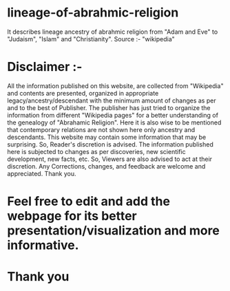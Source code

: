 # lineage-of-abrahmic-religion
It describes lineage ancestry of abrahmic religion from "Adam and Eve" to "Judaism", "Islam" and "Christianity". 
Source :- "wikipedia"


  
# Disclaimer :- 
All the information published on this website, are collected from "Wikipedia" and contents are presented, organized in appropriate legacy/ancestry/descendant with the minimum amount of changes as per and to the best of Publisher. The publisher has just tried to organize the information from different "Wikipedia pages" for a better understanding of the genealogy of "Abrahamic Religion". Here it is also wise to be mentioned that contemporary relations are not shown here only ancestry and descendants. This website may contain some information that may be surprising. So, Reader's discretion is advised. The information published here is subjected to changes as per discoveries, new scientific development, new facts, etc. So, Viewers are also advised to act at their discretion. Any Corrections, changes, and feedback are welcome and appreciated. Thank you.


# Feel free to edit and add the webpage for its better presentation/visualization and more informative.
# Thank you
